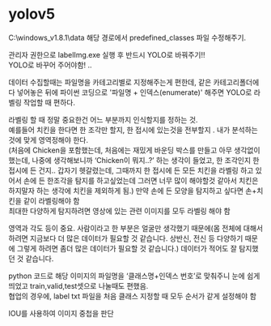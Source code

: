 # yolov5

C:\windows_v1.8.1\data
해당 경로에서 predefined_classes 파일 수정해주기.

관리자 권한으로 labelImg.exe 실행 후 반드시 YOLO로 바꿔주기!!  
YOLO로 바꾸어 주어야함! ..  

데이터 수집할때는 파일명을 카테고리별로 지정해주는게 편한데, 같은 카테고리폴더에 다 넣어놓은 뒤에 파이썬 코딩으로 '파일명 + 인덱스(enumerate)' 해주면 YOLO로 라벨링 작업할 때 편하다.  

라벨링 할 때 정말 중요한건 어느 부분까지 인식할지를 정하는 것.  
예를들어 치킨을 한다면 한 조각만 할지, 한 접시에 있는것을 전부할지 . 내가 분석하는것에 맞게 영역정해야 한다.  
(처음에 Chicken을 포함했는데, 처음에는 재밌게 바운딩 박스를 만들고 아무 생각없이 했는데, 나중에 생각해보니까 ‘Chicken이 뭐지..?’ 하는 생각이 들었고, 한 조각인지 한 접시에 든 건지.. 갑자기 헷갈렸는데, 그때까지 한 접시에 든 모든 치킨을 라벨링 하고 있어서 손에 든 한조각을 탐지를 하고싶었는데 그러면 너무 많이 해야할것 같아서 치킨은 하지말자 하는 생각에 치킨을 제외하게 됨.)
만약 손에 든 모양을 탐지하고 싶다면 손+치킨을 같이 라벨링해야 함  
최대한 다양하게 탐지하려면 영상에 있는 관련 이미지를 모두 라벨링 해야 함  

영역과 각도 등이 중요. 사람이라고 한 부분은 얼굴만 생각했기 때문에(몸 전체에 대해서 하려면 지금보다 더 많은 데이터가 필요할 것 같습니다. 상반신, 전신 등 다양하기 때문에 그렇게 하려면 좀더 많은 데이터가 필요할 것 같습니다.) 데이터가 적어도 잘 탐지했던 것 같습니다.

python 코드로 해당 이미지의 파일명을 ‘클래스명+인덱스 번호’로 맞춰주니 눈에 쉽게 띄었고 train,valid,test셋으로 나눌때도 편했음.  
협업의 경우에, label txt 파일을 처음 클래스 지정할 때 모두 순서가 같게 설정해야 함  

IOU를 사용하여 이미지 중첩을 판단  
